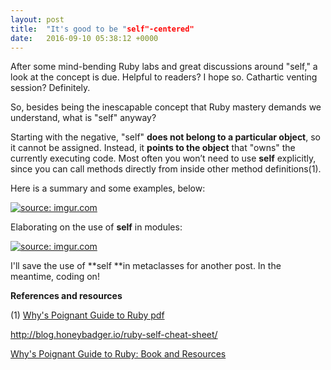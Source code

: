 ```yaml
---
layout: post
title:  "It's good to be "self"-centered"
date:   2016-09-10 05:38:12 +0000
---
```



After some mind-bending Ruby labs and great discussions around "self," a look at the concept is due. Helpful to readers? I hope so. Cathartic venting session? Definitely.

So, besides being the inescapable concept that Ruby mastery demands we understand, what is "self" anyway?

Starting with the negative, "self" **does not belong to a particular object**, so it cannot be assigned. Instead, it **points to the object** that "owns" the currently executing code. Most often you won’t need to use **self** explicitly, since you can call methods directly from inside other method definitions(1).

Here is a summary and some examples, below:

<a href="http://imgur.com/fGSJEb5"><img src="http://i.imgur.com/fGSJEb5.png?2" title="source: imgur.com" /></a>





Elaborating on the use of **self** in modules:






<a href="http://imgur.com/MPfZQqd"><img src="http://i.imgur.com/MPfZQqd.png?2" title="source: imgur.com" /></a>

I'll save the use of **self **in metaclasses for another post. In the meantime, coding on!


**References and resources**

(1) [Why's Poignant Guide to Ruby pdf ](http://www.rubyinside.com/media/poignant-guide.pdf)

http://blog.honeybadger.io/ruby-self-cheat-sheet/

[Why's Poignant Guide to Ruby: Book and Resources](http://poignant.guide/book/)
